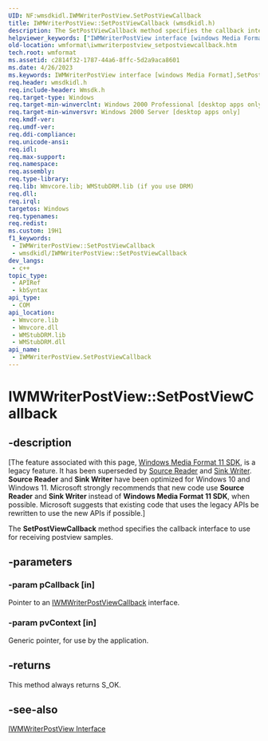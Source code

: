 ```yaml
---
UID: NF:wmsdkidl.IWMWriterPostView.SetPostViewCallback
title: IWMWriterPostView::SetPostViewCallback (wmsdkidl.h)
description: The SetPostViewCallback method specifies the callback interface to use for receiving postview samples.
helpviewer_keywords: ["IWMWriterPostView interface [windows Media Format]","SetPostViewCallback method","IWMWriterPostView.SetPostViewCallback","IWMWriterPostView::SetPostViewCallback","IWMWriterPostViewSetPostViewCallback","SetPostViewCallback","SetPostViewCallback method [windows Media Format]","SetPostViewCallback method [windows Media Format]","IWMWriterPostView interface","wmformat.iwmwriterpostview_setpostviewcallback","wmsdkidl/IWMWriterPostView::SetPostViewCallback"]
old-location: wmformat\iwmwriterpostview_setpostviewcallback.htm
tech.root: wmformat
ms.assetid: c2814f32-1787-44a6-8ffc-5d2a9aca8601
ms.date: 4/26/2023
ms.keywords: IWMWriterPostView interface [windows Media Format],SetPostViewCallback method, IWMWriterPostView.SetPostViewCallback, IWMWriterPostView::SetPostViewCallback, IWMWriterPostViewSetPostViewCallback, SetPostViewCallback, SetPostViewCallback method [windows Media Format], SetPostViewCallback method [windows Media Format],IWMWriterPostView interface, wmformat.iwmwriterpostview_setpostviewcallback, wmsdkidl/IWMWriterPostView::SetPostViewCallback
req.header: wmsdkidl.h
req.include-header: Wmsdk.h
req.target-type: Windows
req.target-min-winverclnt: Windows 2000 Professional [desktop apps only],Windows Media Format 7 SDK, or later versions of the SDK
req.target-min-winversvr: Windows 2000 Server [desktop apps only]
req.kmdf-ver: 
req.umdf-ver: 
req.ddi-compliance: 
req.unicode-ansi: 
req.idl: 
req.max-support: 
req.namespace: 
req.assembly: 
req.type-library: 
req.lib: Wmvcore.lib; WMStubDRM.lib (if you use DRM)
req.dll: 
req.irql: 
targetos: Windows
req.typenames: 
req.redist: 
ms.custom: 19H1
f1_keywords:
 - IWMWriterPostView::SetPostViewCallback
 - wmsdkidl/IWMWriterPostView::SetPostViewCallback
dev_langs:
 - c++
topic_type:
 - APIRef
 - kbSyntax
api_type:
 - COM
api_location:
 - Wmvcore.lib
 - Wmvcore.dll
 - WMStubDRM.lib
 - WMStubDRM.dll
api_name:
 - IWMWriterPostView.SetPostViewCallback
---
```


# IWMWriterPostView::SetPostViewCallback


## -description

\[The feature associated with this page, [Windows Media Format 11 SDK](/windows/win32/wmformat/windows-media-format-11-sdk), is a legacy feature. It has been superseded by [Source Reader](/windows/win32/medfound/source-reader) and [Sink Writer](/windows/win32/medfound/sink-writer). **Source Reader** and **Sink Writer** have been optimized for Windows 10 and Windows 11. Microsoft strongly recommends that new code use **Source Reader** and **Sink Writer** instead of **Windows Media Format 11 SDK**, when possible. Microsoft suggests that existing code that uses the legacy APIs be rewritten to use the new APIs if possible.\]

The <b>SetPostViewCallback</b> method specifies the callback interface to use for receiving postview samples.

## -parameters

### -param pCallback [in]

Pointer to an <a href="/windows/desktop/api/wmsdkidl/nn-wmsdkidl-iwmwriterpostviewcallback">IWMWriterPostViewCallback</a> interface.

### -param pvContext [in]

Generic pointer, for use by the application.

## -returns

This method always returns S_OK.

## -see-also

<a href="/windows/desktop/api/wmsdkidl/nn-wmsdkidl-iwmwriterpostview">IWMWriterPostView Interface</a>